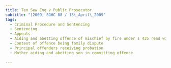```yaml
---
title: Teo Sew Eng v Public Prosecutor 
subtitle: "[2009] SGHC 88 / 13\_April\_2009"
tags:
  - Criminal Procedure and Sentencing
  - Sentencing
  - Appeals
  - Aiding and abetting offence of mischief by fire under s 435 read with s 109 Penal Code (Cap 224, 1985 Rev Ed)
  - Context of offence being family dispute
  - Principal offenders receiving probation
  - Mother aiding and abetting son in committing offence

---
```


